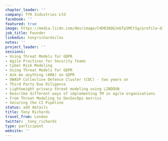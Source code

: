 ```yaml
---
chapter_leader: ''
company: TYR Industries Ltd
facebook: ''
featured: true
image: https://media.licdn.com/dms/image/C4D03AQGJebTpSMCtSg/profile-displayphoto-shrink_800_800/0?e=1564012800&v=beta&t=CfykdgbBYrEKiMyVkb7r_xnGZjoa_FPkVR0W21MOwy8
job_title: Founder
linkedin: tonyrichardsclas
notes: ''
project_leader: ''
sessions:
- Using Threat Models for GDPR
- Agile Practices for Security Teams
- Cyber Risk Modeling
- Using Threat Models for GDPR
- Ask me anything (AMA) on GDPR
- OWASP Collective Defence Cluster (CDC) - two years on
- Third Party Due Diligence
- Lightweight privacy threat modeling using LINDDUN
- Describe different ways of implementing TM in agile organisations
- From Threat Modeling to DevSecOps metrics
- Securing the CI Pipeline
status: add details
title: Tony Richards
travel_from: London
twitter: _tony_richards
type: participant
website: ''
---
```


<!-- put more details about participant here -->